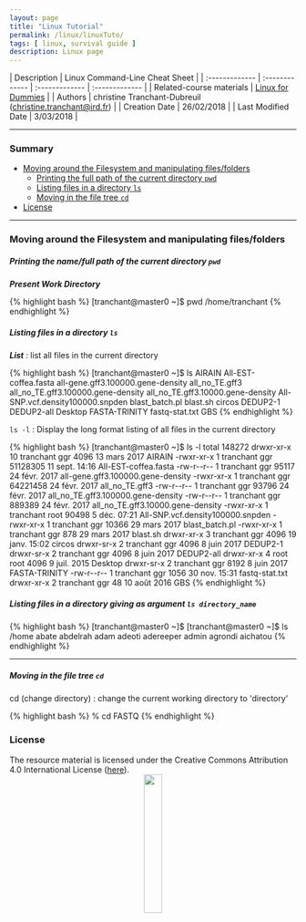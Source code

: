 ```yaml
---
layout: page
title: "Linux Tutorial"
permalink: /linux/linuxTuto/
tags: [ linux, survival guide ]
description: Linux page
---
```


| Description | Linux Command-Line Cheat Sheet |
| :------------- | :------------- | :------------- | :------------- |
| Related-course materials | [Linux for Dummies](https://southgreenplatform.github.io/trainings/linux/) |
| Authors | christine Tranchant-Dubreuil (christine.tranchant@ird.fr)  |
| Creation Date | 26/02/2018 |
| Last Modified Date | 3/03/2018 |

-----------------------

### Summary

<!-- TOC depthFrom:2 depthTo:2 withLinks:1 updateOnSave:1 orderedList:0 -->
- [Moving around the Filesystem  and manipulating files/folders](#filesystem)
  - [Printing the full path of the current directory `pwd`](#pwd)
  - [Listing files in a directory  `ls`](#ls)
  - [Moving in the file tree  `cd`](#cd)
- [License](#license) 

-----------------------
<a name="filesystem"></a>
### Moving around the Filesystem  and manipulating files/folders

<a name="pwd"></a>
##### Printing the name/full path of the current directory `pwd`
**_Present Work Directory_**

{% highlight bash %}
[tranchant@master0 ~]$ pwd
/home/tranchant
{% endhighlight %}

<a name="ls"></a>
##### Listing files in a directory `ls`
**_List_** : list all files in the current directory

{% highlight bash %}
[tranchant@master0 ~]$ ls 
AIRAIN
All-EST-coffea.fasta
all-gene.gff3.100000.gene-density
all_no_TE.gff3
all_no_TE.gff3.100000.gene-density
all_no_TE.gff3.10000.gene-density
All-SNP.vcf.density100000.snpden
blast_batch.pl
blast.sh
circos
DEDUP2-1
DEDUP2-all
Desktop
FASTA-TRINITY
fastq-stat.txt
GBS
{% endhighlight %}

`ls -l` : Display the long format listing of all files in the current directory 

{% highlight bash %}
[tranchant@master0 ~]$ ls -l
total 148272
drwxr-xr-x 10 tranchant ggr      4096 13 mars   2017 AIRAIN
-rwxr-xr-x  1 tranchant ggr  51128305 11 sept. 14:16 All-EST-coffea.fasta
-rw-r--r--  1 tranchant ggr     95117 24 févr.  2017 all-gene.gff3.100000.gene-density
-rwxr-xr-x  1 tranchant ggr  64221458 24 févr.  2017 all_no_TE.gff3
-rw-r--r--  1 tranchant ggr     93796 24 févr.  2017 all_no_TE.gff3.100000.gene-density
-rw-r--r--  1 tranchant ggr    889389 24 févr.  2017 all_no_TE.gff3.10000.gene-density
-rwxr-xr-x  1 tranchant root    90498  5 déc.  07:21 All-SNP.vcf.density100000.snpden
-rwxr-xr-x  1 tranchant ggr     10366 29 mars   2017 blast_batch.pl
-rwxr-xr-x  1 tranchant ggr       878 29 mars   2017 blast.sh
drwxr-xr-x  3 tranchant ggr      4096 19 janv. 15:02 circos
drwxr-sr-x  2 tranchant ggr      4096  8 juin   2017 DEDUP2-1
drwxr-sr-x  2 tranchant ggr      4096  8 juin   2017 DEDUP2-all
drwxr-xr-x  4 root      root     4096  9 juil.  2015 Desktop
drwxr-sr-x  2 tranchant ggr      8192  8 juin   2017 FASTA-TRINITY
-rw-r--r--  1 tranchant ggr      1056 30 nov.  15:31 fastq-stat.txt
drwxr-xr-x  2 tranchant ggr        48 10 août   2016 GBS
{% endhighlight %}

<a name="ls"></a>
##### Listing files in a directory giving as argument `ls directory_name`

{% highlight bash %}
[tranchant@master0 ~]$ [tranchant@master0 ~]$ ls /home 
abate
abdelrah
adam
adeoti
adereeper
admin
agrondi
aichatou
{% endhighlight %}

-----------------------

<a name="cd"></a>
##### Moving in the file tree  `cd`

cd (change directory) :  change the current working directory to 'directory'

{% highlight bash %}
% cd FASTQ
{% endhighlight %}


### License
<a name="license"></a>

<div>
The resource material is licensed under the Creative Commons Attribution 4.0 International License (<a href="http://creativecommons.org/licenses/by-nc-sa/4.0/">here</a>).
<center><img width="25%" class="img-responsive" src="http://creativecommons.org.nz/wp-content/uploads/2012/05/by-nc-sa1.png"/>
</center> 
</div>

